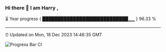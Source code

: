 ### Hi there 👋 I am Harry , 

⏳ Year progress { ████████████████████████████▁▁ } 96.33 %

---

⏰ Updated on Mon, 18 Dec 2023 14:46:35 GMT

![Progress Bar CI](https://github.com/duykhang68/duykhang68/workflows/Progress%20Bar%20CI/badge.svg)
